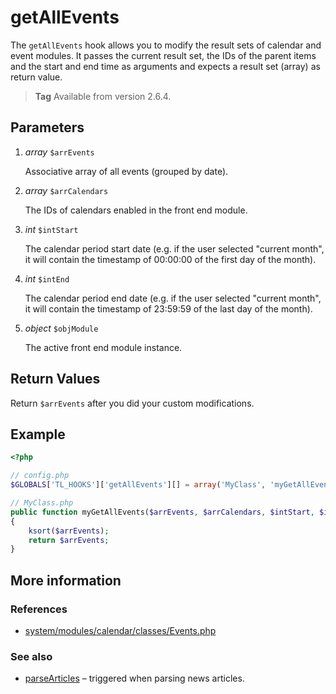 # getAllEvents

The `getAllEvents` hook allows you to modify the result sets of calendar and
event modules. It passes the current result set, the IDs of the parent items
and the start and end time as arguments and expects a result set (array)
as return value.

> **Tag** Available from version 2.6.4.


## Parameters

1. *array* `$arrEvents`

    Associative array of all events (grouped by date).

2. *array* `$arrCalendars`

    The IDs of calendars enabled in the front end module.

3. *int* `$intStart`

    The calendar period start date (e.g. if the user selected "current month",
    it will contain the timestamp of 00:00:00 of the first day of the month).

4. *int* `$intEnd`

    The calendar period end date (e.g. if the user selected "current month",
    it will contain the timestamp of 23:59:59 of the last day of the month).

5. *object* `$objModule`

    The active front end module instance.


## Return Values

Return `$arrEvents` after you did your custom modifications.


## Example

```php
<?php

// config.php
$GLOBALS['TL_HOOKS']['getAllEvents'][] = array('MyClass', 'myGetAllEvents');

// MyClass.php
public function myGetAllEvents($arrEvents, $arrCalendars, $intStart, $intEnd, $objModule)
{
    ksort($arrEvents);
    return $arrEvents;
}
```


## More information


### References

- [system/modules/calendar/classes/Events.php](https://github.com/contao/core/blob/3.5.0/system/modules/calendar/classes/Events.php#L177-L184)


### See also

- [parseArticles](parseArticles.md) – triggered when parsing news articles.
